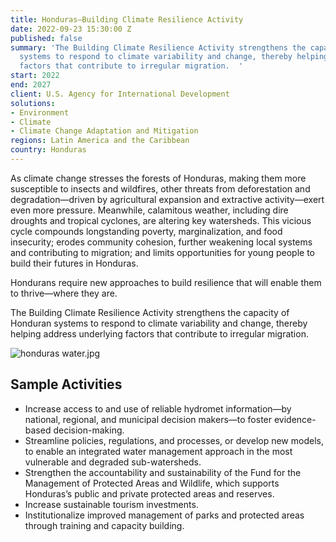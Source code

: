 ```yaml
---
title: Honduras—Building Climate Resilience Activity
date: 2022-09-23 15:30:00 Z
published: false
summary: 'The Building Climate Resilience Activity strengthens the capacity of Honduran
  systems to respond to climate variability and change, thereby helping address underlying
  factors that contribute to irregular migration.  '
start: 2022
end: 2027
client: U.S. Agency for International Development
solutions:
- Environment
- Climate
- Climate Change Adaptation and Mitigation
regions: Latin America and the Caribbean
country: Honduras
---
```


As climate change stresses the forests of Honduras, making them more susceptible to insects and wildfires, other threats from deforestation and degradation—driven by agricultural expansion and extractive activity—exert even more pressure. Meanwhile, calamitous weather, including dire droughts and tropical cyclones, are altering key watersheds. This vicious cycle compounds longstanding poverty, marginalization, and food insecurity; erodes community cohesion, further weakening local systems and contributing to migration; and limits opportunities for young people to build their futures in Honduras.

Hondurans require new approaches to build resilience that will enable them to thrive—where they are.

The Building Climate Resilience Activity strengthens the capacity of Honduran systems to respond to climate variability and change, thereby helping address underlying factors that contribute to irregular migration.  

![honduras water.jpg](/uploads/honduras%20water.jpg)
  
## Sample Activities 

* Increase access to and use of reliable hydromet information—by national, regional, and municipal decision makers—to foster evidence-based decision-making. 
* Streamline policies, regulations, and processes, or develop new models, to enable an integrated water management approach in the most vulnerable and degraded sub-watersheds.
* Strengthen the accountability and sustainability of the Fund for the Management of Protected Areas and Wildlife, which supports Honduras’s public and private protected areas and reserves. 
* Increase sustainable tourism investments.
* Institutionalize improved management of parks and protected areas through training and capacity building.